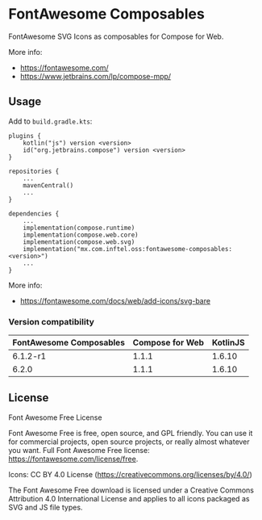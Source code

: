 # FontAwesome Composables

FontAwesome SVG Icons as composables for Compose for Web.

More info:

- https://fontawesome.com/
- https://www.jetbrains.com/lp/compose-mpp/

## Usage

Add to `build.gradle.kts`:

```
plugins {
    kotlin("js") version <version>
    id("org.jetbrains.compose") version <version>
}

repositories {
    ...
    mavenCentral()
    ...
}

dependencies {
    ...
    implementation(compose.runtime)
    implementation(compose.web.core)
    implementation(compose.web.svg)
    implementation("mx.com.inftel.oss:fontawesome-composables:<version>")
    ...
}
```

More info:

- https://fontawesome.com/docs/web/add-icons/svg-bare

### Version compatibility

| FontAwesome Composables | Compose for Web | KotlinJS |
|-------------------------|-----------------|----------|
| 6.1.2-r1                | 1.1.1           | 1.6.10   |
| 6.2.0                   | 1.1.1           | 1.6.10   |
## License

Font Awesome Free License

Font Awesome Free is free, open source, and GPL friendly. You can use it for
commercial projects, open source projects, or really almost whatever you want.
Full Font Awesome Free license: https://fontawesome.com/license/free.

Icons: CC BY 4.0 License (https://creativecommons.org/licenses/by/4.0/)

The Font Awesome Free download is licensed under a Creative Commons
Attribution 4.0 International License and applies to all icons packaged
as SVG and JS file types.
